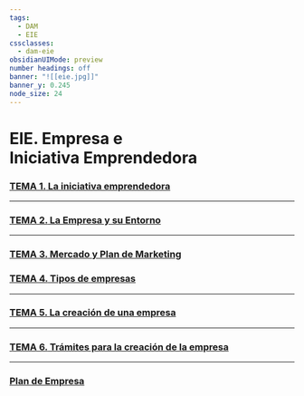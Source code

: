 ```yaml
---
tags:
  - DAM
  - EIE
cssclasses:
  - dam-eie
obsidianUIMode: preview
number headings: off
banner: "![[eie.jpg]]"
banner_y: 0.245
node_size: 24
---
```


# **EIE.** Empresa e <br>Iniciativa Emprendedora

### [**TEMA 1.** La iniciativa emprendedora](Teoría/TEMA%201.%20La%20iniciativa%20emprendedora.md)

---
### [**TEMA 2.** La Empresa y su Entorno](Teoría/TEMA%202.%20La%20Empresa%20y%20su%20Entorno.md)

---
### [**TEMA 3.** Mercado y Plan de Marketing](Teoría/TEMA%203.%20Mercado%20y%20Plan%20de%20Marketing.md)
### [**TEMA 4.** Tipos de empresas](Teoría/TEMA%204.%20Tipos%20de%20empresas.md)

---
### [**TEMA 5.** La creación de una empresa](Teoría/TEMA%205.%20La%20creación%20de%20una%20empresa.md)

---
### [**TEMA 6.** Trámites para la creación de la empresa](Teoría/TEMA%206.%20Trámites%20para%20la%20creación%20de%20la%20empresa.md)

---
### [Plan de Empresa](Plan%20de%20Empresa/Plan%20de%20Empresa.md)